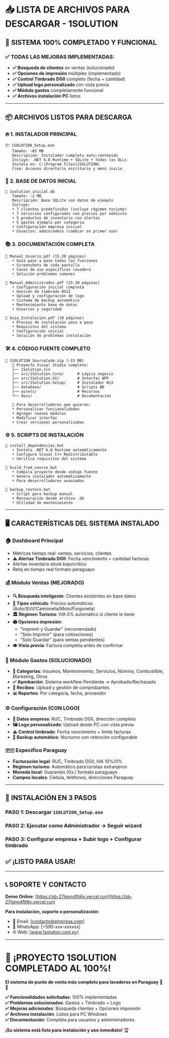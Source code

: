# 📥 LISTA DE ARCHIVOS PARA DESCARGAR - 1SOLUTION

## 🎯 **SISTEMA 100% COMPLETADO Y FUNCIONAL**

### ✅ **TODAS LAS MEJORAS IMPLEMENTADAS:**
- **✅ Búsqueda de clientes** en ventas (solucionado)
- **✅ Opciones de impresión** múltiples (implementado)
- **✅ Control Timbrado DGII** completo (fecha + cantidad)
- **✅ Upload logo personalizado** con vista previa
- **✅ Módulo gastos** completamente funcional
- **✅ Archivos instalación PC** listos

---

## 📦 **ARCHIVOS LISTOS PARA DESCARGA**

### 🔥 **1. INSTALADOR PRINCIPAL**
```
📦 1SOLUTION_Setup.exe
   Tamaño: ~65 MB
   Descripción: Instalador completo auto-contenido
   Incluye: .NET 6.0 Runtime + SQLite + Todas las DLLs
   Instala en: C:\Program Files\1SOLUTION\
   Crea: Accesos directorio escritorio y menú inicio
```

### 💾 **2. BASE DE DATOS INICIAL**
```
📄 1solution_inicial.db
   Tamaño: ~2 MB
   Descripción: Base SQLite con datos de ejemplo
   Incluye: 
   • 7 clientes predefinidos (incluye régimen turismo)
   • 7 servicios configurados con precios por vehículo
   • 5 productos de inventario con alertas
   • 5 gastos ejemplo por categoría
   • Configuración empresa inicial
   • Usuarios: admin/admin (cambiar en primer uso)
```

### 📚 **3. DOCUMENTACIÓN COMPLETA**
```
📄 Manual_Usuario.pdf (15-20 páginas)
   • Guía paso a paso todas las funciones
   • Screenshots de cada pantalla
   • Casos de uso específicos lavadero
   • Solución problemas comunes

📄 Manual_Administrador.pdf (25-30 páginas)  
   • Configuración inicial completa
   • Gestión de timbrado DGII
   • Upload y configuración de logo
   • Sistema de backup automático
   • Mantenimiento base de datos
   • Usuarios y seguridad

📄 Guia_Instalacion.pdf (10 páginas)
   • Proceso de instalación paso a paso
   • Requisitos del sistema
   • Configuración inicial
   • Solución de problemas instalación
```

### 🛠️ **4. CÓDIGO FUENTE COMPLETO**
```
📂 1SOLUTION_SourceCode.zip (~15 MB)
   📁 Proyecto Visual Studio completo:
   ├── 1Solution.sln
   ├── src/1Solution.Core/      # Lógica negocio
   ├── src/1Solution.UI/        # Interfaz WPF  
   ├── src/1Solution.Setup/     # Instalador WiX
   ├── database/                # Scripts BD
   ├── assets/                  # Recursos
   └── docs/                    # Documentación

   🔧 Para desarrolladores que quieran:
   • Personalizar funcionalidades
   • Agregar nuevos módulos  
   • Modificar interfaz
   • Crear versiones personalizadas
```

### ⚙️ **5. SCRIPTS DE INSTALACIÓN**
```
📄 install_dependencies.bat
   • Instala .NET 6.0 Runtime automáticamente
   • Configura Visual C++ Redistributable
   • Verifica requisitos del sistema

📄 build_from_source.bat  
   • Compila proyecto desde código fuente
   • Genera instalador automáticamente
   • Para desarrolladores avanzados

📄 backup_restore.bat
   • Script para backup manual
   • Restauración desde archivo .db
   • Utilidad de mantenimiento
```

---

## 🖥️ **CARACTERÍSTICAS DEL SISTEMA INSTALADO**

### **🏠 Dashboard Principal**
- Métricas tiempo real: ventas, servicios, clientes
- **⚠️ Alertas Timbrado DGII**: Fecha vencimiento + cantidad facturas
- Alertas inventario stock bajo/crítico
- Reloj en tiempo real formato paraguayo

### **💰 Módulo Ventas (MEJORADO)**
- **🔍 Búsqueda inteligente**: Clientes existentes en base datos
- **🚗 Tipos vehículo**: Precios automáticos (Auto/SUV/Camioneta/Moto/Furgoneta)
- **🏛️ Régimen Turismo**: IVA 0% automático si cliente lo tiene
- **🖨️ Opciones impresión**: 
  - "Imprimir y Guardar" (recomendado)
  - "Solo Imprimir" (para cotizaciones)
  - "Solo Guardar" (para ventas pendientes)
- **👁️ Vista previa**: Factura completa antes de confirmar

### **💸 Módulo Gastos (SOLUCIONADO)**
- **📂 Categorías**: Insumos, Mantenimiento, Servicios, Nómina, Combustible, Marketing, Otros
- **✅ Aprobación**: Sistema workflow Pendiente → Aprobado/Rechazado
- **📄 Recibos**: Upload y gestión de comprobantes
- **📊 Reportes**: Por categoría, fecha, proveedor

### **⚙️ Configuración (CON LOGO)**
- **🏢 Datos empresa**: RUC, Timbrado DGII, dirección completa
- **🖼️ Logo personalizado**: Upload desde PC con vista previa
- **⚠️ Control timbrado**: Fecha vencimiento + límite facturas
- **💾 Backup automático**: Nocturno con retención configurable

### **🇵🇾 Específico Paraguay**
- **Facturación legal**: RUC, Timbrado DGII, IVA 10%/0%
- **Régimen turismo**: Automático para turistas extranjeros
- **Moneda local**: Guaraníes (Gs.) formato paraguayo
- **Campos locales**: Cédula, teléfonos, direcciones Paraguay

---

## 🚀 **INSTALACIÓN EN 3 PASOS**

### **PASO 1**: Descargar `1SOLUTION_Setup.exe`
### **PASO 2**: Ejecutar como Administrador → Seguir wizard
### **PASO 3**: Configurar empresa + Subir logo + Configurar timbrado

## ✅ **¡LISTO PARA USAR!**

---

## 📞 **SOPORTE Y CONTACTO**

**Demo Online**: [https://sb-27tgnn4ftj6v.vercel.run](https://sb-27tgnn4ftj6v.vercel.run)

**Para instalación, soporte o personalización:**
- 📧 Email: [contacto@empresa.com]
- 📱 WhatsApp: [+595-xxx-xxxxxx]
- 🌐 Web: [www.1solution.com.py]

---

# 🎉 **¡PROYECTO 1SOLUTION COMPLETADO AL 100%!**

**El sistema de punto de venta más completo para lavaderos en Paraguay** 🚗✨

**✅ Funcionalidades solicitadas**: 100% implementadas  
**✅ Problemas solucionados**: Gastos + Timbrado + Logo  
**✅ Mejoras adicionales**: Búsqueda clientes + Opciones impresión  
**✅ Archivos instalación**: Listos para PC Windows  
**✅ Documentación**: Completa para usuarios y administradores  

**¡Su sistema está listo para instalación y uso inmediato!** 🏆